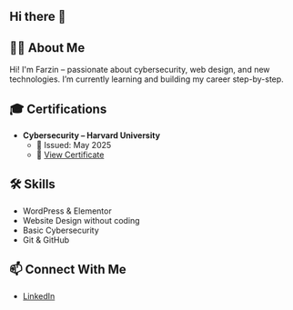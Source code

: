 ## Hi there 👋
## 👨‍💻 About Me
Hi! I'm Farzin – passionate about cybersecurity, web design, and new technologies. I’m currently learning and building my career step-by-step.

## 🎓 Certifications
- **Cybersecurity – Harvard University**
  - 📅 Issued: May 2025
  - 🔗 [View Certificate](https://certificates.cs50.io/0b051406-5e40-46d0-b9fd-28277dd21179.png?size=letter)

## 🛠️ Skills
- WordPress & Elementor
- Website Design without coding
- Basic Cybersecurity
- Git & GitHub

## 📫 Connect With Me
- [LinkedIn](https://www.linkedin.com/in/farzin-hatam-360738247?utm_source=share&utm_campaign=share_via&utm_content=profile&utm_medium=android_app)

